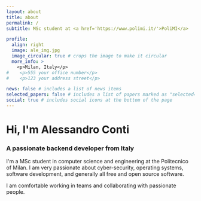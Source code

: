 ```yaml
---
layout: about
title: about
permalink: /
subtitle: MSc student at <a href='https://www.polimi.it/'>PoliMI</a>

profile:
  align: right
  image: ale_img.jpg
  image_circular: true # crops the image to make it circular
  more_info: >
    <p>Milan, Italy</p>
#    <p>555 your office number</p>
#    <p>123 your address street</p>

news: false # includes a list of news items
selected_papers: false # includes a list of papers marked as "selected={true}"
social: true # includes social icons at the bottom of the page
---
```


<h1>Hi, I'm Alessandro Conti</h1>
<h3>A passionate backend developer from Italy</h3>

I'm a MSc student in computer science and engineering at the Politecnico of Milan.
I am very passionate about cyber-security, operating systems, software development, and generally all free and open source software.

I am comfortable working in teams and collaborating with passionate people.
